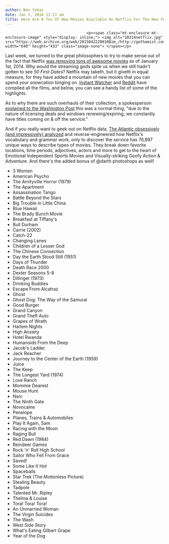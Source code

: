```yaml
---
author: Ben Yakas
date: Jan 3, 2014 11:11 am
title: Here Are A Ton Of New Movies Available On Netflix For The New Year
---
```


	
										<p><span class="mt-enclosure mt-enclosure-image" style="display: inline;"> <img alt="10314netflix.jpg" src="https://web.archive.org/web/20150422200108im_/http://gothamist.com/attachments/byakas/10314netflix.jpg" width="640" height="433" class="image-none"> </span></p>

<p>Last week, we turned to the great philosophers to try to make sense out of the fact that Netflix <a href="https://web.archive.org/web/20150422200108/http://gothamist.com/2013/12/27/here_are_all_the_movies_expiring_on.php">was removing tons of awesome movies</a> as of January 1st, 2014. Why would the streaming gods spite us when we still hadn&apos;t gotten to see <em>50 First Dates</em>? Netflix may taketh, but it giveth in equal measure, for they have added a mountain of new movies that you can spend your snowcation binging on. <a href="https://web.archive.org/web/20150422200108/http://instantwatcher.com/titles/visual?infinite=1">Instant Watcher</a> and <a href="https://web.archive.org/web/20150422200108/http://www.reddit.com/r/movies/comments/1u6yh8/surviving_the_new_years_eve_netflix_bloodbath_a/">Reddit</a> have compiled all the films, and below, you can see a handy list of some of the highlights.</p>

<p>As to why there are such overhauls of their collection, a spokesperson <a href="https://web.archive.org/web/20150422200108/http://www.washingtonpost.com/business/technology/netflixs-expiring-movies-what-to-watch-tonight-if-youre-staying-in/2013/12/31/76c7f19a-7238-11e3-8def-a33011492df2_story.html">explained to the Washington Post</a> this was a normal thing, &quot;due to the nature of licensing deals and windows renewing/expiring, we constantly have titles coming on &amp; off the service.&quot; </p>

<p>And if you really want to geek out on Netflix data, <a href="https://web.archive.org/web/20150422200108/http://www.theatlantic.com/technology/archive/2014/01/how-netflix-reverse-engineered-hollywood/282679/">The Atlantic obsessively (and impressively) analyzed</a> and reverse-engineered how Netflix&apos;s vocabulary and grammar work, only to discover the service has 76,897 unique ways to describe types of movies. They break down favorite locations, time periods, adjectives, actors and more to get to the heart of Emotional Independent Sports Movies and Visually-striking Goofy Action &amp; Adventure. And there&apos;s the added bonus of @darth photoshops as well!</p>

<ul>
	<li>3 Women </li>
	<li>American Psycho</li>
	<li>The Amityville Horror (1979)</li>
	<li>The Apartment</li>
	<li>Assassination Tango </li>
	<li>Battle Beyond the Stars</li>
	<li>Big Trouble in Little China</li>
	<li>Blue Hawaii</li>
	<li>The Brady Bunch Movie</li>
	<li>Breakfast at Tiffany&apos;s</li>
	<li>Bull Durham</li>
	<li>Carrie (2002)</li>
	<li>Catch-22</li>
	<li>Changing Lanes </li>
	<li>Children of a Lesser God</li>
	<li>The Chinese Connection </li>
	<li>Day the Earth Stood Still (1951)</li>
	<li>Days of Thunder</li>
	<li>Death Race 2000 </li>
	<li>Dexter Seasons 5-8</li>
	<li>Dillinger (1973)</li>
	<li>Drinking Buddies</li>
	<li>Escape From Alcatraz </li>
	<li>Ghost</li>
	<li>Ghost Dog: The Way of the Samurai</li>
	<li>Good Burger</li>
	<li>Grand Canyon</li>
	<li>Grand Theft Auto</li>
	<li>Grapes of Wrath </li>
	<li>Harlem Nights </li>
	<li>High Anxiety</li>
	<li>Hotel Rwanda</li>
	<li>Humanoids From the Deep</li>
	<li>Jacob&apos;s Ladder</li>
	<li>Jack Reacher</li>
	<li>Journey to the Center of the Earth (1959)</li>
	<li>Juice</li>
	<li>The Keep </li>
	<li>The Longest Yard (1974)</li>
	<li>Love Ranch </li>
	<li>Mommie Dearest</li>
	<li>Mouse Hunt</li>
	<li>Narc</li>
	<li>The Ninth Gate </li>
	<li>Novocaine </li>
	<li>Penelope </li>
	<li>Planes, Trains &amp; Automobiles</li>
	<li>Play It Again, Sam </li>
	<li>Racing with the Moon</li>
	<li>Raging Bull</li>
	<li>Red Dawn (1984)</li>
	<li>Reindeer Games</li>
	<li>Rock &apos;n&apos; Roll High School</li>
	<li>Sailor Who Fell From Grace</li>
	<li>Saved!</li>
	<li>Some Like It Hot</li>
	<li>Spaceballs</li>
	<li>Star Trek (The Motionless Picture)</li>
	<li>Stealing Beauty</li>
	<li>Tadpole</li>
	<li>Talented Mr. Ripley</li>
	<li>Thelma &amp; Louise</li>
	<li>Tora! Tora! Tora!</li>
	<li>An Unmarried Woman</li>
	<li>The Virgin Suicides</li>
	<li>The Wash</li>
	<li>West Side Story</li>
	<li>What&apos;s Eating Gilbert Grape</li>
	<li>Year of the Dog</li>
</ul>					
										
									
				